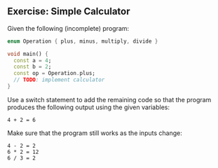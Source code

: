 ## Exercise: Simple Calculator

Given the following (incomplete) program:

```dart
enum Operation { plus, minus, multiply, divide }

void main() {
  const a = 4;
  const b = 2;
  const op = Operation.plus;
  // TODO: implement calculator
}
```

Use a switch statement to add the remaining code so that the program produces the following output using the given variables:

```
4 + 2 = 6
```

Make sure that the program still works as the inputs change:

```
4 - 2 = 2
6 * 2 = 12
6 / 3 = 2
```